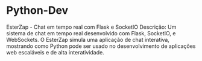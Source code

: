 # Python-Dev
EsterZap - Chat em tempo real com Flask e SocketIO Descrição: Um sistema de chat em tempo real desenvolvido com Flask, SocketIO, e WebSockets. O EsterZap simula uma aplicação de chat interativa, mostrando como Python pode ser usado no desenvolvimento de aplicações web escaláveis e de alta interatividade.
